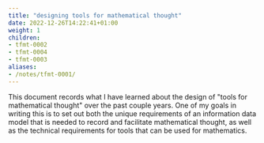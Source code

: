 ```yaml
---
title: "designing tools for mathematical thought"
date: 2022-12-26T14:22:41+01:00
weight: 1
children:
- tfmt-0002
- tfmt-0004
- tfmt-0003
aliases:
- /notes/tfmt-0001/
---
```


This document records what I have learned about the design of "tools for mathematical thought" over the past couple years. One of my goals in writing this is to set out both the unique requirements of an information data model that is needed to record and facilitate mathematical thought, as well as the technical requirements for tools that can be used for mathematics.
